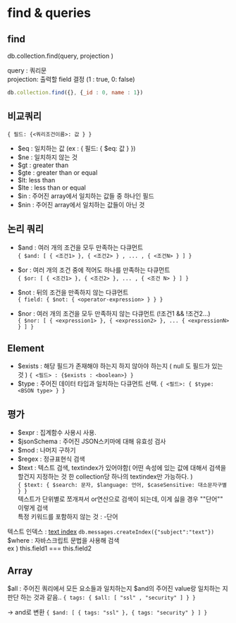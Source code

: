 # find & queries

## find
db.collection.find(query, projection )   

query :  쿼리문   
projection: 출력할 field 결정 (1 : true, 0: false)    

```jsx
db.collection.find({}, {_id : 0, name : 1})
```

## 비교쿼리

`{ 필드: {<쿼리조건이름>: 값 } }` 

- $eq : 일치하는 값 (ex : { 필드: { $eq: 값 } })    
- $ne : 일치하지 않는 것    
- $gt : greater than    
- $gte : greater than or equal   
- $lt: less than     
- $lte : less than or equal   
- $in : 주어진 array에서 일치하는 값들 중 하나인 필드    
- $nin : 주어진 array에서 일치하는 값들이 아닌 것    

## 논리 쿼리

- $and : 여러 개의 조건을 모두 만족하는 다큐먼트    
`{ $and: [ { <조건1> }, { <조건2> } , ... , { <조건N> } ] }`

- $or  : 여러 개의 조건 중에 적어도 하나를 만족하는 다큐먼트     
`{ $or: [ { <조건1> }, { <조건2> }, ... , { <조건 N> } ] }`

- $not : 뒤의 조건을 만족하지 않는 다큐먼트       
`{ field: { $not: { <operator-expression> } } }`

- $nor : 여러 개의 조건을 모두 만족하지 않는 다큐먼트 (!조건1 && !조건2...)      
`{ $nor: [ { <expression1> }, { <expression2> }, ... { <expressionN> } ] }`

## Element

- $exists :  해당 필드가 존재해야 하는지 하지 않아야 하는지 ( null 도 필드가 있는 것 )
` { <필드> : {$exists : <boolean>} } `
- $type : 주어진 데이터 타입과 일치하는 다큐먼트 선택.
` { <필드>: { $type: <BSON type> } } `

## 평가

- $expr : 집계함수 사용시 사용.    
- $jsonSchema : 주어진 JSON스키마에 대해 유효성 검사    
- $mod : 나머지 구하기   
- $regex : 정규표현식 검색    
- $text : 텍스트 검색, textindex가 있어야함( 어떤 속성에 있는 값에 대해서 검색을 할건지 지정하는 것 한 collection당 하나의 textindex만 가능하다. )   
`{ $text: { $search: 문자, $language: 언어, $caseSensitive: 대소문자구별 } }`    
텍스트가 단위별로 쪼개져서 or연산으로 검색이 되는데, 이게 싫을 경우 "\"단어\"" 이렇게 검색   
특정 키워드를 포함하지 않는 것 : -단어    


텍스트 인덱스 : [text index](https://docs.mongodb.com/manual/core/index-text/)
`db.messages.createIndex({"subject":"text"})`
$where : 자바스크립트 문법을 사용해 검색   
ex ) this.field1 === this.field2    

## Array

$all : 주어진 쿼리에서 모든 요소들과 일치하는지 $and의 주어진 value랑 일치하는 지 판단 하는 것과 같음..
`{ tags: { $all: [ "ssl" , "security" ] } }`

→ and로 변환
`{ $and: [ { tags: "ssl" }, { tags: "security" } ] }`